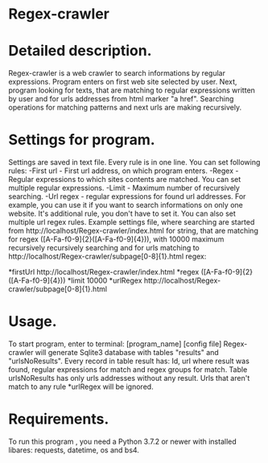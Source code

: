 # Regex-crawler
# Detailed description.
Regex-crawler is a web crawler to search informations by regular expressions. Program enters on first web site selected by user. Next, program looking for texts, that are matching to regular expressions written by user and for urls addresses from html marker "a href". Searching operations for matching patterns and next urls are making recursively.

# Settings for program.
Settings are saved in text file. Every rule is in one line. You can set following rules:
-First url - First url address, on which program enters.
-Regex - Regular expressions to which sites contents are matched. You can set multiple regular expressions.
-Limit - Maximum number of recursively searching.
-Url regex - regular expressions for found url addresses. For example, you can use it if you want to search informations on only one website. It's additional rule, you don't have to set it. You can also set multiple url regex rules. 
Example settings file, where searching are started from http://localhost/Regex-crawler/index.html for string, that are matching for regex ([A-Fa-f0-9]{2}([A-Fa-f0-9]{4})), with 10000 maximum recursively recursively searching and for urls matching to http://localhost/Regex-crawler/subpage[0-8]{1}\.html regex:

*firstUrl http://localhost/Regex-crawler/index.html
*regex ([A-Fa-f0-9]{2}([A-Fa-f0-9]{4}))
*limit 10000
*urlRegex http://localhost/Regex-crawler/subpage[0-8]{1}\.html

# Usage.
To start program, enter to terminal: [program_name] [config file]
Regex-crawler will generate Sqlite3 database with tables "results" and "urlsNoResults". Every record in table result has: Id, url where result was found, regular expressions for match and regex groups for match. Table urlsNoResults has only urls addresses without any result. Urls that aren't match to any rule *urlRegex will be ignored. 

# Requirements.
To run this program , you need a Python 3.7.2 or newer with installed libares: requests, datetime, os and bs4.
